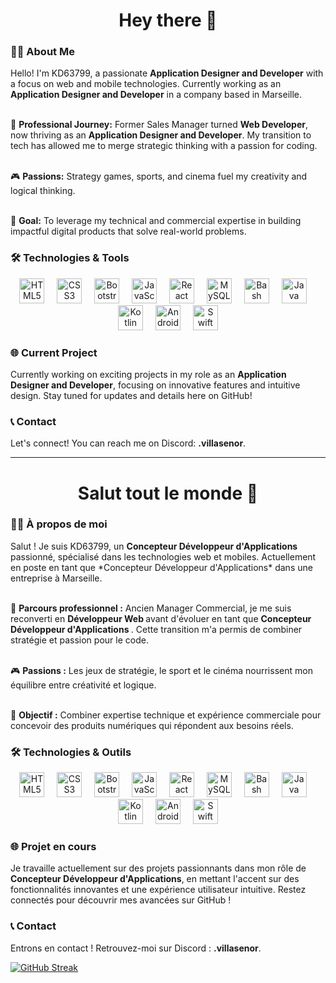 <h1 align="center">Hey there 👋</h1>

<h3 align="left">👩‍💻 About Me</h3>

<p align="left">
Hello! I'm KD63799, a passionate <strong>Application Designer and Developer</strong> with a focus on web and mobile technologies. Currently working as an <strong>Application Designer and Developer</strong> in a company based in Marseille.<br><br>

📘 <strong>Professional Journey:</strong> Former Sales Manager turned **Web Developer**, now thriving as an **Application Designer and Developer**. My transition to tech has allowed me to merge strategic thinking with a passion for coding.<br><br>

🎮 <strong>Passions:</strong> Strategy games, sports, and cinema fuel my creativity and logical thinking.<br><br>

🎯 <strong>Goal:</strong> To leverage my technical and commercial expertise in building impactful digital products that solve real-world problems.
</p>

<h3 align="left">🛠 Technologies & Tools</h3>

<div align="center">
  <img src="https://cdn.jsdelivr.net/gh/devicons/devicon/icons/html5/html5-original.svg" height="40" alt="HTML5 logo"  />
  <img width="12" />
  <img src="https://cdn.jsdelivr.net/gh/devicons/devicon/icons/css3/css3-original.svg" height="40" alt="CSS3 logo"  />
  <img width="12" />
  <img src="https://cdn.jsdelivr.net/gh/devicons/devicon/icons/bootstrap/bootstrap-original.svg" height="40" alt="Bootstrap logo"  />
  <img width="12" />
  <img src="https://cdn.jsdelivr.net/gh/devicons/devicon/icons/javascript/javascript-original.svg" height="40" alt="JavaScript logo"  />
  <img width="12" />
  <img src="https://cdn.jsdelivr.net/gh/devicons/devicon/icons/react/react-original.svg" height="40" alt="React logo"  />
  <img width="12" />
  <img src="https://cdn.jsdelivr.net/gh/devicons/devicon/icons/mysql/mysql-original.svg" height="40" alt="MySQL logo"  />
  <img width="12" />
  <img src="https://cdn.jsdelivr.net/gh/devicons/devicon/icons/bash/bash-original.svg" height="40" alt="Bash logo"  />
  <img width="12" />
  <img src="https://cdn.jsdelivr.net/gh/devicons/devicon/icons/java/java-original.svg" height="40" alt="Java logo"  />
  <img width="12" />
  <img src="https://cdn.jsdelivr.net/gh/devicons/devicon/icons/kotlin/kotlin-original.svg" height="40" alt="Kotlin logo"  />
  <img width="12" />
  <img src="https://cdn.jsdelivr.net/gh/devicons/devicon/icons/android/android-original.svg" height="40" alt="Android Jetpack logo"  />
  <img width="12" />
  <img src="https://cdn.jsdelivr.net/gh/devicons/devicon/icons/swift/swift-original.svg" height="40" alt="Swift logo"  />
</div>

<h3 align="left">🌐 Current Project</h3>

<p align="left">
Currently working on exciting projects in my role as an <strong>Application Designer and Developer</strong>, focusing on innovative features and intuitive design. Stay tuned for updates and details here on GitHub!
</p>

<h3 align="left">📞 Contact</h3>

<p align="left">
Let's connect! You can reach me on Discord: <strong>.villasenor</strong>.
</p>

<hr>

<h1 align="center">Salut tout le monde 👋</h1>

<h3 align="left">👩‍💻 À propos de moi</h3>

<p align="left">
Salut ! Je suis KD63799, un <strong>Concepteur Développeur d'Applications</strong> passionné, spécialisé dans les technologies web et mobiles. Actuellement en poste en tant que *Concepteur Développeur d'Applications* dans une entreprise à Marseille.<br><br>

📘 <strong>Parcours professionnel :</strong> Ancien Manager Commercial, je me suis reconverti en <strong> Développeur Web </strong> avant d'évoluer en tant que <strong> Concepteur Développeur d'Applications </strong>. Cette transition m'a permis de combiner stratégie et passion pour le code.<br><br>

🎮 <strong>Passions :</strong> Les jeux de stratégie, le sport et le cinéma nourrissent mon équilibre entre créativité et logique.<br><br>

🎯 <strong>Objectif :</strong> Combiner expertise technique et expérience commerciale pour concevoir des produits numériques qui répondent aux besoins réels.
</p>

<h3 align="left">🛠 Technologies & Outils</h3>

<div align="center">
  <img src="https://cdn.jsdelivr.net/gh/devicons/devicon/icons/html5/html5-original.svg" height="40" alt="HTML5 logo"  />
  <img width="12" />
  <img src="https://cdn.jsdelivr.net/gh/devicons/devicon/icons/css3/css3-original.svg" height="40" alt="CSS3 logo"  />
  <img width="12" />
  <img src="https://cdn.jsdelivr.net/gh/devicons/devicon/icons/bootstrap/bootstrap-original.svg" height="40" alt="Bootstrap logo"  />
  <img width="12" />
  <img src="https://cdn.jsdelivr.net/gh/devicons/devicon/icons/javascript/javascript-original.svg" height="40" alt="JavaScript logo"  />
  <img width="12" />
  <img src="https://cdn.jsdelivr.net/gh/devicons/devicon/icons/react/react-original.svg" height="40" alt="React logo"  />
  <img width="12" />
  <img src="https://cdn.jsdelivr.net/gh/devicons/devicon/icons/mysql/mysql-original.svg" height="40" alt="MySQL logo"  />
  <img width="12" />
  <img src="https://cdn.jsdelivr.net/gh/devicons/devicon/icons/bash/bash-original.svg" height="40" alt="Bash logo"  />
  <img width="12" />
  <img src="https://cdn.jsdelivr.net/gh/devicons/devicon/icons/java/java-original.svg" height="40" alt="Java logo"  />
  <img width="12" />
  <img src="https://cdn.jsdelivr.net/gh/devicons/devicon/icons/kotlin/kotlin-original.svg" height="40" alt="Kotlin logo"  />
  <img width="12" />
  <img src="https://cdn.jsdelivr.net/gh/devicons/devicon/icons/android/android-original.svg" height="40" alt="Android Jetpack logo"  />
  <img width="12" />
  <img src="https://cdn.jsdelivr.net/gh/devicons/devicon/icons/swift/swift-original.svg" height="40" alt="Swift logo"  />
</div>

<h3 align="left">🌐 Projet en cours</h3>

<p align="left">
Je travaille actuellement sur des projets passionnants dans mon rôle de <strong>Concepteur Développeur d'Applications</strong>, en mettant l'accent sur des fonctionnalités innovantes et une expérience utilisateur intuitive. Restez connectés pour découvrir mes avancées sur GitHub !
</p>

<h3 align="left">📞 Contact</h3>

<p align="left">
Entrons en contact ! Retrouvez-moi sur Discord : <strong>.villasenor</strong>.
</p>

[![GitHub Streak](https://streak-stats.demolab.com/KD63799DenverCoder1)](https://git.io/streak-stats)

